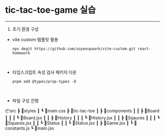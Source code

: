 # tic-tac-toe-game 실습

---

1. 초기 환경 구성

- vite custom 템플릿 활용

  ```
  npx degit https://github.com/soyeonpaark/vite-custom.git react-homework
  ```

   </br>

- 타입스크립트 속성 검사 패키지 다운

  ```
  pnpm add @types/prop-types -D
  ```

   </br>

- 파일 구성 진행

📦src
┣ 📂styles
┃ ┗ 📜main.css
┣ 📂tic-tac-toe
┃ ┣ 📂components
┃ ┃ ┣ 📂Board
┃ ┃ ┃ ┗ 📜Board.jsx
┃ ┃ ┣ 📂History
┃ ┃ ┃ ┗ 📜History.jsx
┃ ┃ ┣ 📂Sqaures
┃ ┃ ┃ ┗ 📜Squares.jsx
┃ ┃ ┗ 📂Status
┃ ┃ ┗ 📜Status.jsx
┃ ┣ 📜Game.jsx
┃ ┗ 📜constants.js
┗ 📜main.jsx

   </br>
